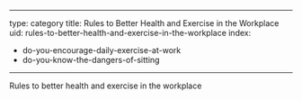 
---
type: category
title: Rules to Better Health and Exercise in the Workplace
uid: rules-to-better-health-and-exercise-in-the-workplace
index:
 - do-you-encourage-daily-exercise-at-work
 - do-you-know-the-dangers-of-sitting
---

Rules to better health and exercise in the workplace

